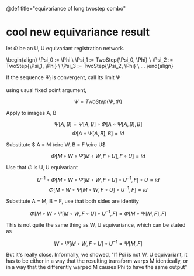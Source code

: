 @def title="equivariance of long twostep combo"


# cool new equivariance result

let $\Phi$ be an U, U equivariant registration network.

\begin{align}
\Psi_0 := \Phi \\
\Psi_1 := TwoStep\{\Psi_0, \Phi\} \\
\Psi_2 := TwoStep\{\Psi_1, \Phi\} \\
\Psi_3 := TwoStep\{\Psi_2, \Phi\} \\
...
\end{align}

If the sequence $\Psi_i$ is convergent, call its limit $\Psi$

using usual fixed point argument,

$$ \Psi = TwoStep\{\Psi, \Phi\} $$


Apply to images A, B

$$\Psi[A, B] = \Psi[A, B] \circ \Phi[A \circ \Psi[A, B], B]$$
$$\Phi[A \circ \Psi[A, B], B] = id$$

Substitute $ A = M \circ W, B = F \circ U$


$$\Phi[M \circ W \circ \Psi[M \circ W, F \circ U], F \circ U] = id$$

Use that $\Phi$ is U, U equivariant

$$U^{-1} \circ \Phi[M \circ W \circ \Psi[M \circ W, F \circ U] \circ U^{-1}, F] \circ U = id$$
$$\Phi[M \circ W \circ \Psi[M \circ W, F \circ U] \circ U^{-1}, F] = id$$

Substitute A = M, B = F, use that both sides are identity

$$\Phi[M \circ W \circ \Psi[M \circ W, F \circ U] \circ U^{-1}, F] = \Phi[M \circ \Psi[M , F], F]$$

This is not quite the same thing as W, U equivariance, which can be stated as

$$ W \circ \Psi[M \circ W, F \circ U] \circ U^{-1} = \Psi[M, F] $$

But it's really close. Informally, we showed, "If Psi is not W, U equivariant, it has to be either in a way that the resulting transform warps M identically, or in a way that the differently warped M causes Phi to have the same output"



